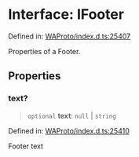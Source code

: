 # Interface: IFooter

Defined in: [WAProto/index.d.ts:25407](https://github.com/Fokusdotid/bail/blob/3bcafd64e13ba51a595ace0ee7bd2c9c52ab1814/WAProto/index.d.ts#L25407)

Properties of a Footer.

## Properties

### text?

> `optional` **text**: `null` \| `string`

Defined in: [WAProto/index.d.ts:25410](https://github.com/Fokusdotid/bail/blob/3bcafd64e13ba51a595ace0ee7bd2c9c52ab1814/WAProto/index.d.ts#L25410)

Footer text
